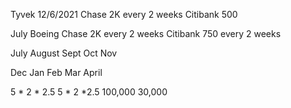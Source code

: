 Tyvek
12/6/2021
Chase 2K every 2 weeks
Citibank 500

July
Boeing
Chase 2K every 2 weeks
Citibank 750 every 2 weeks

July
August
Sept
Oct
Nov

Dec
Jan
Feb
Mar
April

5 * 2 * 2.5
5 * 2 *2.5
100,000
30,000

